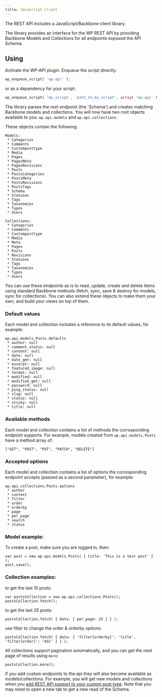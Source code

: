 ```yaml
---
title: JavaScript Client
---
```

The REST API includes a JavaScript/Backbone client library.

The library provides an interface for the WP REST API by providing Backbone Models and Collections for all endpoints exposed the API Schema.

## Using

Activate the WP-API plugin. Enqueue the script directly:

```php
wp_enqueue_script( 'wp-api' );
```

or as a dependency for your script:

```php
wp_enqueue_script( 'my_script', 'path_to_my_script', array( 'wp-api' ) );
```

The library parses the root endpoint (the 'Schema') and creates matching Backbone models and collections. You will now have two root objects available to you: `wp.api.models` and `wp-api.collections`.

These objects contain the following:

```
Models:
 * Categories
 * Comments
 * Customposttype
 * Media
 * Pages
 * PagesMeta
 * PagesRevisions
 * Posts
 * PostsCategories
 * PostsMeta
 * PostsRevisions
 * PostsTags
 * Schema
 * Statuses
 * Tags
 * Taxonomies
 * Types
 * Users

Collections:
 * Categories
 * Comments
 * Customposttype
 * Media
 * Meta
 * Pages
 * Posts
 * Revisions
 * Statuses
 * Tags
 * Taxonomies
 * Types
 * Users
```

You can use these endpoints as is to read, update, create and delete items using standard Backbone methods (fetch, sync, save & destroy for models, sync for collections). You can also extend these objects to make them your own, and build your views on top of them.

### Default values

Each model and collection includes a reference to its default values, for example:

```
wp.api.models.Posts.defaults
 * author: null
 * comment_status: null
 * content: null
 * date: null
 * date_gmt: null
 * excerpt: null
 * featured_image: null
 * format: null
 * modified: null
 * modified_gmt: null
 * password: null
 * ping_status: null
 * slug: null
 * status: null
 * sticky: null
 * title: null
```

### Available methods

Each model and collection contains a list of methods the corrosponding endpoint supports. For example, models created from `wp.api.models.Posts` have a method array of:

```
["GET", "POST", "PUT", "PATCH", "DELETE"]
```

### Accepted options

Each model and collection contains a list of options the corrosponding endpoint accepts (passed as a second parameter), for example:

```
wp.api.collections.Posts.options
 * author
 * context
 * filter
 * order
 * orderby
 * page
 * per_page
 * search
 * status
```
### Model example:

To create a post, make sure you are logged in, then:

```
var post = new wp.api.models.Posts( { title: 'This is a test post' } );
post.save();
```

### Collection examples:

to get the last 10 posts:

```
var postsCollection = new wp.api.collections.Posts();
postsCollection.fetch();
```

to get the last 25 posts:

```
postsCollection.fetch( { data: { per_page: 25 } } );
```

use filter to change the order & orderby options:

```
postsCollection.fetch( { data: { 'filter[orderby]': 'title', 'filter[order]': 'ASC' } } );
```

All collections support pagination automatically, and you can get the next page of results using `more`:

```
postsCollection.more();
```

If you add custom endpoints to the api they will also become available as models/collections. For example, you will get new models and collections when you [add REST API support to your custom post type](http://v2.wp-api.org/extending/custom-content-types/). Note that you may need to open a new tab to get a new read of the Schema.

